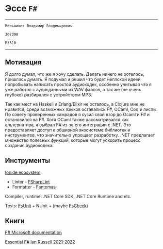 # Эссе `F#`

---

`Мельников Владимир Владимирович`

`367390`

`P3310`

---
## Мотивация

Я долго думал, что же я хочу сделать. Делать ничего не хотелось, пришлось думать. Я подумал и решил что будет неплохой идеей попробывать написать простой аудиокодек, особенно учитывая что я уже работал с аудиоданными из WAV файлов, а так же (не очень глубоко) разбирался с устройством MP3.

Так как мест на Haskell и Erlang/Elixir не осталось, а Clojure мне не нравится, среди возможных языков оставались F#, OCaml, Coq и лиспы. 
По совету проверенных камрадов я сузил свой взор до Ocaml и F# и остановился на F#. Хотя OCaml также рассматривался как альтернатива, я выбрал F# из-за его интеграции с .NET. Это предоставляет доступ к обширной экосистеме библиотек и инструментов, что значительно упрощает разработку. .NET предлагает множество полезных функций, которые могут ускорить процесс создания аудиокодека.

## Инструменты

[Ionide ecosystem](https://ionide.io/):

- Linter - [FSharpLint](https://github.com/fsprojects/FSharpLint)
- Formatter - [Fantomas](https://fsprojects.github.io/fantomas/docs/index.html)

Compiler, runtime: .NET Core SDK, .NET Core Runtime and etc.

Tests: [FsUnit](https://fsprojects.github.io/FsUnit/) + NUnit + (maybe [FsCheck](https://fscheck.github.io/FsCheck/))

## Книги

[F# Microsoft documentation](https://learn.microsoft.com/en-us/dotnet/fsharp/)

[Essential F# Ian Russell 2021-2022](https://drive.google.com/file/d/1KQ8MRE8Ntl28t8qOA7qfswXHh-HgyQkl/view)



